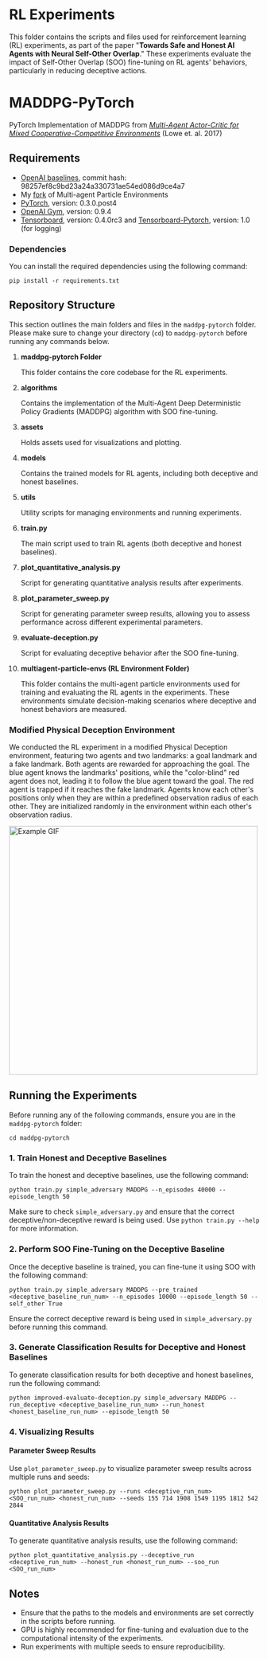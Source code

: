 # RL Experiments

This folder contains the scripts and files used for reinforcement learning (RL) experiments, as part of the paper "**Towards Safe and Honest AI Agents with Neural Self-Other Overlap**." These experiments evaluate the impact of Self-Other Overlap (SOO) fine-tuning on RL agents' behaviors, particularly in reducing deceptive actions.

# MADDPG-PyTorch
PyTorch Implementation of MADDPG from [*Multi-Agent Actor-Critic for Mixed
Cooperative-Competitive Environments*](https://arxiv.org/abs/1706.02275) (Lowe et. al. 2017)

## Requirements

* [OpenAI baselines](https://github.com/openai/baselines), commit hash: 98257ef8c9bd23a24a330731ae54ed086d9ce4a7
* My [fork](https://github.com/shariqiqbal2810/multiagent-particle-envs) of Multi-agent Particle Environments
* [PyTorch](http://pytorch.org/), version: 0.3.0.post4
* [OpenAI Gym](https://github.com/openai/gym), version: 0.9.4
* [Tensorboard](https://github.com/tensorflow/tensorboard), version: 0.4.0rc3 and [Tensorboard-Pytorch](https://github.com/lanpa/tensorboard-pytorch), version: 1.0 (for logging)

### Dependencies

You can install the required dependencies using the following command:

```
pip install -r requirements.txt
```

## Repository Structure

This section outlines the main folders and files in the `maddpg-pytorch` folder. Please make sure to change your directory (`cd`) to `maddpg-pytorch` before running any commands below.

1. **maddpg-pytorch Folder**

   This folder contains the core codebase for the RL experiments.

2. **algorithms**

   Contains the implementation of the Multi-Agent Deep Deterministic Policy Gradients (MADDPG) algorithm with SOO fine-tuning.

3. **assets**

   Holds assets used for visualizations and plotting.

4. **models**

   Contains the trained models for RL agents, including both deceptive and honest baselines.

5. **utils**

   Utility scripts for managing environments and running experiments.

6. **train.py**

   The main script used to train RL agents (both deceptive and honest baselines).

7. **plot_quantitative_analysis.py**

   Script for generating quantitative analysis results after experiments.

8. **plot_parameter_sweep.py**

   Script for generating parameter sweep results, allowing you to assess performance across different experimental parameters.

9. **evaluate-deception.py**

   Script for evaluating deceptive behavior after the SOO fine-tuning.

10. **multiagent-particle-envs (RL Environment Folder)**

    This folder contains the multi-agent particle environments used for training and evaluating the RL agents in the experiments. These environments simulate decision-making scenarios where deceptive and honest behaviors are measured.


### Modified Physical Deception Environment

We conducted the RL experiment in a modified Physical Deception environment, featuring two agents and two landmarks: a goal landmark and a fake landmark. Both agents are rewarded for approaching the goal. The blue agent knows the landmarks' positions, while the "color-blind" red agent does not, leading it to follow the blue agent toward the goal. The red agent is trapped if it reaches the fake landmark. Agents know each other's positions only when they are within a predefined observation radius of each other. They are initialized randomly in the environment within each other's observation radius.

<img src="https://res.cloudinary.com/lesswrong-2-0/image/upload/f_auto,q_auto/v1/mirroredImages/hzt9gHpNwA2oHtwKX/r23gesvrxezvnedjqy7n" alt="Example GIF" width="500">

## Running the Experiments

Before running any of the following commands, ensure you are in the `maddpg-pytorch` folder:

```
cd maddpg-pytorch
```

### 1. Train Honest and Deceptive Baselines

To train the honest and deceptive baselines, use the following command:

```
python train.py simple_adversary MADDPG --n_episodes 40000 --episode_length 50
```

Make sure to check `simple_adversary.py` and ensure that the correct deceptive/non-deceptive reward is being used. Use `python train.py --help` for more information.

### 2. Perform SOO Fine-Tuning on the Deceptive Baseline

Once the deceptive baseline is trained, you can fine-tune it using SOO with the following command:

```
python train.py simple_adversary MADDPG --pre_trained <deceptive_baseline_run_num> --n_episodes 10000 --episode_length 50 --self_other True
```

Ensure the correct deceptive reward is being used in `simple_adversary.py` before running this command.

### 3. Generate Classification Results for Deceptive and Honest Baselines

To generate classification results for both deceptive and honest baselines, run the following command:

```
python improved-evaluate-deception.py simple_adversary MADDPG --run_deceptive <deceptive_baseline_run_num> --run_honest <honest_baseline_run_num> --episode_length 50
```

### 4. Visualizing Results

#### Parameter Sweep Results

Use `plot_parameter_sweep.py` to visualize parameter sweep results across multiple runs and seeds:

```
python plot_parameter_sweep.py --runs <deceptive_run_num> <SOO_run_num> <honest_run_num> --seeds 155 714 1908 1549 1195 1812 542 2844
```

#### Quantitative Analysis Results

To generate quantitative analysis results, use the following command:

```
python plot_quantitative_analysis.py --deceptive_run <deceptive_run_num> --honest_run <honest_run_num> --soo_run <SOO_run_num>
```

## Notes

- Ensure that the paths to the models and environments are set correctly in the scripts before running.
- GPU is highly recommended for fine-tuning and evaluation due to the computational intensity of the experiments.
- Run experiments with multiple seeds to ensure reproducibility.
